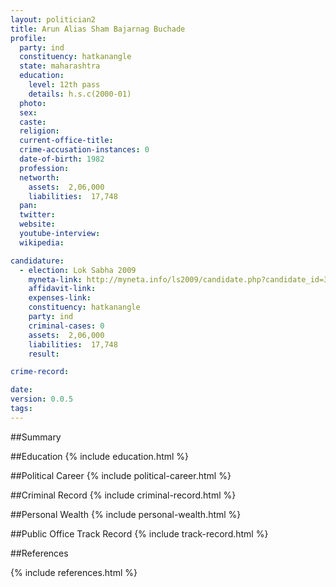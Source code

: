 ```yaml
---
layout: politician2
title: Arun Alias Sham Bajarnag Buchade
profile: 
  party: ind
  constituency: hatkanangle
  state: maharashtra
  education: 
    level: 12th pass
    details: h.s.c(2000-01)
  photo: 
  sex: 
  caste: 
  religion: 
  current-office-title: 
  crime-accusation-instances: 0
  date-of-birth: 1982
  profession: 
  networth: 
    assets:  2,06,000
    liabilities:  17,748
  pan: 
  twitter: 
  website: 
  youtube-interview: 
  wikipedia: 

candidature: 
  - election: Lok Sabha 2009
    myneta-link: http://myneta.info/ls2009/candidate.php?candidate_id=3808
    affidavit-link: 
    expenses-link: 
    constituency: hatkanangle 
    party: ind
    criminal-cases: 0
    assets:  2,06,000
    liabilities:  17,748
    result:  

crime-record: 

date: 
version: 0.0.5
tags: 
---
```

##Summary


##Education
{% include education.html %}


##Political Career
{% include political-career.html %}


##Criminal Record
{% include criminal-record.html %}


##Personal Wealth
{% include personal-wealth.html %}


##Public Office Track Record
{% include track-record.html %}


##References


{% include references.html %}